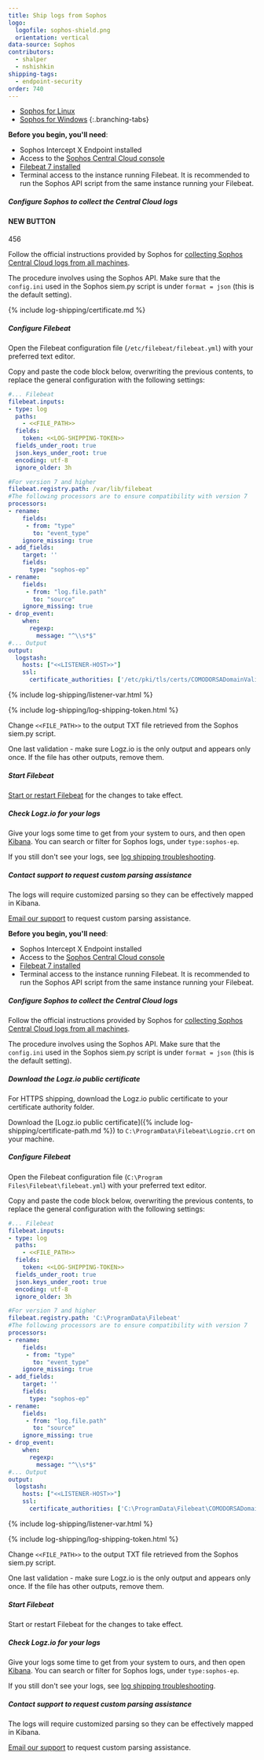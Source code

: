 ```yaml
---
title: Ship logs from Sophos
logo:
  logofile: sophos-shield.png
  orientation: vertical
data-source: Sophos
contributors:
  - shalper
  - nshishkin
shipping-tags:
  - endpoint-security
order: 740
---
```

<!-- tabContainer:start -->
<div class="branching-container">

* [Sophos for Linux](#linux)
* [Sophos for Windows](#windows)
{:.branching-tabs}

<!-- tab:start -->
<div id="linux">

**Before you begin, you'll need**:

* Sophos Intercept X Endpoint installed
* Access to the [Sophos Central Cloud console](https://central.sophos.com/)
* [Filebeat 7 installed](https://www.elastic.co/guide/en/beats/filebeat/current/filebeat-installation.html)
* Terminal access to the instance running Filebeat. It is recommended to run the Sophos API script from the same instance running your Filebeat.



<div class="tasklist">

##### Configure Sophos to collect the Central Cloud logs

#### NEW BUTTON
456

<!-- logzio-inject:grafana:dashboards-installation ids=['4Tk1cgkBEnyrOjTuhKILto','4F0PJis1p02ZyMtuMflYyo'] -->

Follow the official instructions provided by Sophos for [collecting Sophos Central Cloud logs from all machines](https://support.sophos.com/support/s/article/KB-000036372?language=en_US).

The procedure involves using the Sophos API. Make sure that the `config.ini` used in the Sophos siem.py script is under `format = json` (this is the default setting).

{% include log-shipping/certificate.md %}

##### Configure Filebeat

Open the Filebeat configuration file (`/etc/filebeat/filebeat.yml`) with your preferred text editor.

Copy and paste the code block below, overwriting the previous contents, to replace the general configuration with the following settings:

```yaml
#... Filebeat
filebeat.inputs:
- type: log
  paths:
    - <<FILE_PATH>>
  fields:
    token: <<LOG-SHIPPING-TOKEN>>
  fields_under_root: true
  json.keys_under_root: true
  encoding: utf-8
  ignore_older: 3h

#For version 7 and higher
filebeat.registry.path: /var/lib/filebeat
#The following processors are to ensure compatibility with version 7
processors:
- rename:
    fields:
     - from: "type"
       to: "event_type"
    ignore_missing: true
- add_fields:
    target: ''
    fields:
      type: "sophos-ep"
- rename:
    fields:
     - from: "log.file.path"
       to: "source"
    ignore_missing: true
- drop_event:
    when:
      regexp:
        message: "^\\s*$"
#... Output
output:
  logstash:
    hosts: ["<<LISTENER-HOST>>"]
    ssl:
      certificate_authorities: ['/etc/pki/tls/certs/COMODORSADomainValidationSecureServerCA.crt']
```

{% include log-shipping/listener-var.html %} 

{% include log-shipping/log-shipping-token.html %}

Change `<<FILE_PATH>>` to the output TXT file retrieved from the Sophos siem.py script.


One last validation - make sure Logz.io is the only output and appears only once.
If the file has other outputs, remove them.

##### Start Filebeat

[Start or restart Filebeat](https://www.elastic.co/guide/en/beats/filebeat/master/filebeat-starting.html) for the changes to take effect.


##### Check Logz.io for your logs

Give your logs some time to get from your system to ours, and then open [Kibana](https://app.logz.io/#/dashboard/kibana). You can search or filter for Sophos logs, under `type:sophos-ep`.

If you still don't see your logs, see [log shipping troubleshooting]({{site.baseurl}}/user-guide/log-shipping/log-shipping-troubleshooting.html).

##### Contact support to request custom parsing assistance

The logs will require customized parsing so they can be effectively mapped in Kibana.

[Email our support](mailto:help@logz.io?subject=Requesting%20parsing%20assistance%20for%20Sophos%20security%20logs&body=Hi!%20Please%20be%20in%20touch%20with%20further%20instructions%20for%20parsing%20Sophos%20security%20logs.%20Thanks!) to request custom parsing assistance.


</div>

</div>
<!-- tab:end -->


<!-- tab:start -->
<div id="windows">

**Before you begin, you'll need**:

* Sophos Intercept X Endpoint installed
* Access to the [Sophos Central Cloud console](https://central.sophos.com/)
* [Filebeat 7 installed](https://www.elastic.co/guide/en/beats/filebeat/current/filebeat-installation.html)
* Terminal access to the instance running Filebeat. It is recommended to run the Sophos API script from the same instance running your Filebeat.



<div class="tasklist">

##### Configure Sophos to collect the Central Cloud logs

Follow the official instructions provided by Sophos for [collecting Sophos Central Cloud logs from all machines](https://support.sophos.com/support/s/article/KB-000036372?language=en_US).

The procedure involves using the Sophos API. Make sure that the `config.ini` used in the Sophos siem.py script is under `format = json` (this is the default setting).

##### Download the Logz.io public certificate

For HTTPS shipping, download the Logz.io public certificate to your certificate authority folder.

Download the
[Logz.io public certificate]({% include log-shipping/certificate-path.md %})
to `C:\ProgramData\Filebeat\Logzio.crt`
on your machine.


##### Configure Filebeat

Open the Filebeat configuration file (`C:\Program Files\Filebeat\filebeat.yml`) with your preferred text editor.

Copy and paste the code block below, overwriting the previous contents, to replace the general configuration with the following settings:

```yaml
#... Filebeat
filebeat.inputs:
- type: log
  paths:
    - <<FILE_PATH>>
  fields:
    token: <<LOG-SHIPPING-TOKEN>>
  fields_under_root: true
  json.keys_under_root: true
  encoding: utf-8
  ignore_older: 3h

#For version 7 and higher
filebeat.registry.path: 'C:\ProgramData\Filebeat'
#The following processors are to ensure compatibility with version 7
processors:
- rename:
    fields:
     - from: "type"
       to: "event_type"
    ignore_missing: true
- add_fields:
    target: ''
    fields:
      type: "sophos-ep"
- rename:
    fields:
     - from: "log.file.path"
       to: "source"
    ignore_missing: true
- drop_event:
    when:
      regexp:
        message: "^\\s*$"
#... Output
output:
  logstash:
    hosts: ["<<LISTENER-HOST>>"]
    ssl:
      certificate_authorities: ['C:\ProgramData\Filebeat\COMODORSADomainValidationSecureServerCA.crt']
```

{% include log-shipping/listener-var.html %} 

{% include log-shipping/log-shipping-token.html %}

Change `<<FILE_PATH>>` to the output TXT file retrieved from the Sophos siem.py script.


One last validation - make sure Logz.io is the only output and appears only once.
If the file has other outputs, remove them.

##### Start Filebeat

Start or restart Filebeat for the changes to take effect.


##### Check Logz.io for your logs

Give your logs some time to get from your system to ours, and then open [Kibana](https://app.logz.io/#/dashboard/kibana). You can search or filter for Sophos logs, under `type:sophos-ep`.

If you still don't see your logs, see [log shipping troubleshooting]({{site.baseurl}}/user-guide/log-shipping/log-shipping-troubleshooting.html).

##### Contact support to request custom parsing assistance

The logs will require customized parsing so they can be effectively mapped in Kibana.

[Email our support](mailto:help@logz.io?subject=Requesting%20parsing%20assistance%20for%20Sophos%20security%20logs&body=Hi!%20Please%20be%20in%20touch%20with%20further%20instructions%20for%20parsing%20Sophos%20security%20logs.%20Thanks!) to request custom parsing assistance.


</div>

</div>
<!-- tab:end -->

</div>
<!-- tabContainer:end -->
